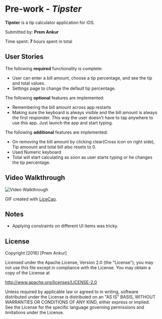 # Pre-work - *Tipster*

**Tipster** is a tip calculator application for iOS.

Submitted by: **Prem Ankur**

Time spent: **7** hours spent in total

## User Stories

The following **required** functionality is complete:

* User can enter a bill amount, choose a tip percentage, and see the tip and total values.
* Settings page to change the default tip percentage.

The following **optional** features are implemented:
* Remembering the bill amount across app restarts
* Making sure the keyboard is always visible and the bill amount is always the first responder. This way the user doesn't have to tap anywhere to use this app. Just launch the app and start typing.

The following **additional** features are implemented:

* On removing the bill amount by clicking clear(Cross icon on right side), Tip amoount and total bill also resets to 0. 
* Used Numeric keyboard
* Total will start calculating as soon as user starts typing or he changes the tip percentage.

## Video Walkthrough 
<img src='imgur.com/RWKft' title='Video Walkthrough'/>

GIF created with [LiceCap](http://www.cockos.com/licecap/).

## Notes

* Applying constraints on different UI items was tricky.

## License

Copyright [2016] [Prem Ankur]

Licensed under the Apache License, Version 2.0 (the "License");
you may not use this file except in compliance with the License.
You may obtain a copy of the License at

http://www.apache.org/licenses/LICENSE-2.0

Unless required by applicable law or agreed to in writing, software
distributed under the License is distributed on an "AS IS" BASIS,
WITHOUT WARRANTIES OR CONDITIONS OF ANY KIND, either express or implied.
See the License for the specific language governing permissions and
limitations under the License.
